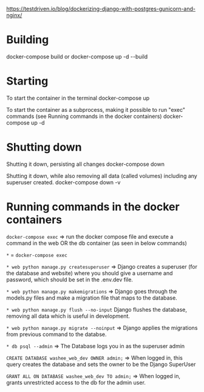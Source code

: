 https://testdriven.io/blog/dockerizing-django-with-postgres-gunicorn-and-nginx/

# Building
docker-compose build
or
docker-compose up -d --build

# Starting
To start the container in the terminal
docker-compose up

To start the container as a subprocess, making it possible to run "exec" commands (see Running commands in the docker containers)
docker-compose up -d

# Shutting down
Shutting it down, persisting all changes
docker-compose down

Shutting it down, while also removing all data (called volumes) including any superuser created.
docker-compose down -v

# Running commands in the docker containers
`docker-compose exec` => 
run the docker compose file and execute a command in the web OR the db container (as seen in below commands)

`*` = `docker-compose exec`

`* web python manage.py createsuperuser` =>
Django creates a superuser (for the database and website) where you should give a username and password, which should be set in the .env.dev file.

`* web python manage.py makemigrations` =>
Django goes through the models.py files and make a migration file that maps to the database.

`* web python manage.py flush --no-input`
Django flushes the database, removing all data which is useful in development.

`* web python manage.py migrate --noinput` =>
Django applies the migrations from previous command to the databse.

`* db psql --admin` =>
The Database logs you in as the superuser admin

`CREATE DATABASE washee_web_dev OWNER admin;` =>
When logged in, this query creates the database and sets the owner  to be the Django SuperUser

`GRANT ALL ON DATABASE washee_web_dev TO admin;` =>
When logged in, grants unrestricted access to the db for the admin user.